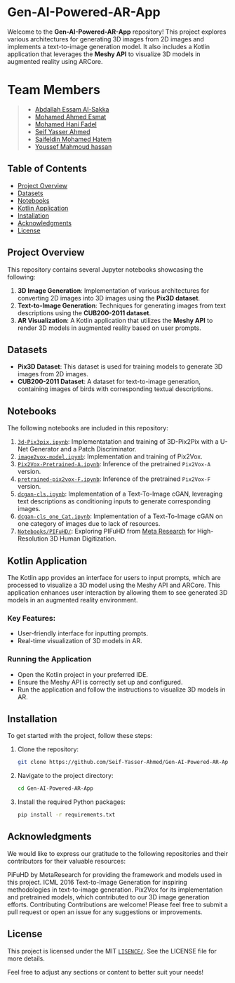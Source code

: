 # Gen-AI-Powered-AR-App

Welcome to the **Gen-AI-Powered-AR-App** repository! This project explores various architectures for generating 3D images from 2D images and implements a text-to-image generation model. It also includes a Kotlin application that leverages the **Meshy API** to visualize 3D models in augmented reality using ARCore.

# Team Members

> - [Abdallah Essam Al-Sakka](https://github.com/al-sakka)
> - [Mohamed Ahmed Esmat](https://github.com/Mohamed-Ahmed-Esmat)
> - [Mohamed Hani Fadel](https://github.com/Mohamed-Fadel222)
> - [Seif Yasser Ahmed](https://github.com/Seif-Yasser-Ahmed) 
> - [Saifeldin Mohamed Hatem](https://github.com/Trimbex)
> - [Youssef Mahmoud hassan](https://github.com/youssef123tt)

## Table of Contents

- [Project Overview](#project-overview)
- [Datasets](#datasets)
- [Notebooks](#notebooks)
- [Kotlin Application](#kotlin-application)
- [Installation](#installation)
- [Acknowledgments](#acknowledgments)
- [License](#license)

## Project Overview

This repository contains several Jupyter notebooks showcasing the following:

1. **3D Image Generation**: Implementation of various architectures for converting 2D images into 3D images using the **Pix3D dataset**.
2. **Text-to-Image Generation**: Techniques for generating images from text descriptions using the **CUB200-2011 dataset**.
3. **AR Visualization**: A Kotlin application that utilizes the **Meshy API** to render 3D models in augmented reality based on user prompts.

## Datasets

- **Pix3D Dataset**: This dataset is used for training models to generate 3D images from 2D images.
- **CUB200-2011 Dataset**: A dataset for text-to-image generation, containing images of birds with corresponding textual descriptions.

## Notebooks

The following notebooks are included in this repository:
1. [`3d-Pix3pix.ipynb`](Notebooks/3DPix2Pix/3d-pix3pix.ipynb): Implementatation and training of 3D-Pix2Pix with a U-Net Generator and a Patch Discriminator.
2. [`image2vox-model.ipynb`](Notebooks/Pix2Vox/image2vox-model.ipynb): Implementation and training of Pix2Vox.
4. [`Pix2Vox-Pretrained-A.ipynb`](Notebooks/Pix2Vox/Pix2Vox-Pretrained-A.ipynb): Inference of the pretrained `Pix2Vox-A` version.
3. [`pretrained-pix2vox-F.ipynb`](Notebooks/Pix2Vox/pretrained-pix2vox-F.ipynb): Inference of the pretrained `Pix2Vox-F` version.
5. [`dcgan-cls.ipynb`](Notebooks/Text2Image/dcgan-cls.ipynb): Implementation of a Text-To-Image cGAN, leveraging text descriptions as conditioning inputs to generate corresponding images.
6. [`dcgan-cls_one_Cat.ipynb`](Notebooks/Text2Image/dcgan-cls_one_Cat.ipynb): Implementation of a Text-To-Image cGAN on one category of images due to lack of resources.
7. [`Notebooks/PIFuHD/`](Notebooks/PIFuHD): Exploring PIFuHD from [Meta Research](https://github.com/facebookresearch) for High-Resolution 3D Human Digitization.

## Kotlin Application

The Kotlin app provides an interface for users to input prompts, which are processed to visualize a 3D model using the Meshy API and ARCore. This application enhances user interaction by allowing them to see generated 3D models in an augmented reality environment.

### Key Features:

- User-friendly interface for inputting prompts.
- Real-time visualization of 3D models in AR.
### Running the Application
- Open the Kotlin project in your preferred IDE.
- Ensure the Meshy API is correctly set up and configured.
- Run the application and follow the instructions to visualize 3D models in AR.

## Installation

To get started with the project, follow these steps:

1. Clone the repository:
   ```bash
   git clone https://github.com/Seif-Yasser-Ahmed/Gen-AI-Powered-AR-App.git
   ```
2. Navigate to the project directory:
    ```bash
    cd Gen-AI-Powered-AR-App
    ```

3. Install the required Python packages:
    ```bash
    pip install -r requirements.txt
    ```

## Acknowledgments
We would like to express our gratitude to the following repositories and their contributors for their valuable resources:

PiFuHD by MetaResearch for providing the framework and models used in this project.
ICML 2016 Text-to-Image Generation for inspiring methodologies in text-to-image generation.
Pix2Vox for its implementation and pretrained models, which contributed to our 3D image generation efforts.
Contributing
Contributions are welcome! Please feel free to submit a pull request or open an issue for any suggestions or improvements.

## License
This project is licensed under the MIT [`LISENCE/`](LICENSE). See the LICENSE file for more details.

Feel free to adjust any sections or content to better suit your needs!


